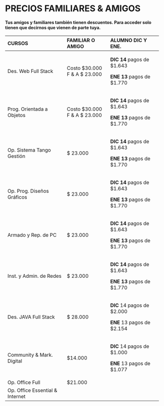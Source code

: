 # PRECIOS FAMILIARES & AMIGOS

#### Tus amigos y familiares también tienen descuentos. Para acceder solo tienen que decirnos que vienen de parte tuya. 

<table>
  <thead>
    <tr>
      <th style="text-align:left">CURSOS</th>
      <th style="text-align:left">FAMILIAR O AMIGO</th>
      <th style="text-align:left">ALUMNO DIC Y ENE.</th>
    </tr>
  </thead>
  <tbody>
    <tr>
      <td style="text-align:left">Des. Web Full Stack</td>
      <td style="text-align:left">Costo $30.000
        <br />F &amp; A $ 23.000</td>
      <td style="text-align:left">
        <p><b>DIC 14</b> pagos de $1.643</p>
        <p><b>ENE 13</b> pagos de $1.770</p>
      </td>
    </tr>
    <tr>
      <td style="text-align:left">Prog. Orientada a Objetos</td>
      <td style="text-align:left">Costo $30.000
        <br />F &amp; A $ 23.000</td>
      <td style="text-align:left">
        <p><b>DIC 14</b> pagos de $1.643</p>
        <p><b>ENE 13</b> pagos de $1.770</p>
      </td>
    </tr>
    <tr>
      <td style="text-align:left">Op. Sistema Tango Gesti&#xF3;n</td>
      <td style="text-align:left">$ 23.000</td>
      <td style="text-align:left">
        <p><b>DIC 14</b> pagos de $1.643</p>
        <p><b>ENE 13</b> pagos de $1.770</p>
      </td>
    </tr>
    <tr>
      <td style="text-align:left">Op. Prog. Dise&#xF1;os Gr&#xE1;ficos</td>
      <td style="text-align:left">$ 23.000</td>
      <td style="text-align:left">
        <p><b>DIC 14</b> pagos de $1.643</p>
        <p><b>ENE 13</b> pagos de $1.770</p>
      </td>
    </tr>
    <tr>
      <td style="text-align:left">Armado y Rep. de PC</td>
      <td style="text-align:left">$ 23.000</td>
      <td style="text-align:left">
        <p><b>DIC 14</b> pagos de $1.643</p>
        <p><b>ENE 13</b> pagos de $1.770</p>
      </td>
    </tr>
    <tr>
      <td style="text-align:left">Inst. y Admin. de Redes</td>
      <td style="text-align:left">$ 23.000</td>
      <td style="text-align:left">
        <p><b>DIC 14</b> pagos de $1.643</p>
        <p><b>ENE 13</b> pagos de $1.770</p>
      </td>
    </tr>
    <tr>
      <td style="text-align:left">Des. JAVA Full Stack</td>
      <td style="text-align:left">$ 28.000</td>
      <td style="text-align:left">
        <p><b>DIC</b> 14 pagos de $2.000</p>
        <p><b>ENE</b> 13 pagos de $2.154</p>
      </td>
    </tr>
    <tr>
      <td style="text-align:left">Community &amp; Mark. Digital</td>
      <td style="text-align:left">$14.000</td>
      <td style="text-align:left">
        <p><b>DIC</b> 14 pagos de $1.000</p>
        <p><b>ENE</b> 13 pagos de $1.077</p>
      </td>
    </tr>
    <tr>
      <td style="text-align:left">Op. Office Full</td>
      <td style="text-align:left">$21.000</td>
      <td style="text-align:left"></td>
    </tr>
    <tr>
      <td style="text-align:left">Op. Office Essential &amp; Internet</td>
      <td style="text-align:left"></td>
      <td style="text-align:left"></td>
    </tr>
  </tbody>
</table>




